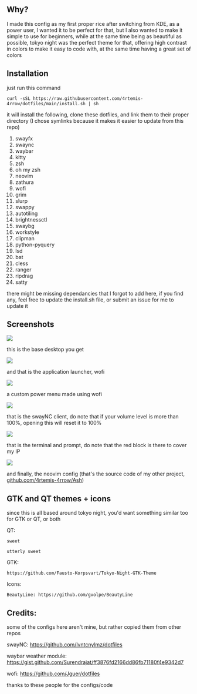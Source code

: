 ## Why?

I made this config as my first proper rice after switching from KDE, as a power user, I wanted it to be perfect for that, but I also wanted to make it simple to use for beginners, while at the same time being as beautiful as possible, tokyo night was the perfect theme for that, offering high contrast in colors to make it easy to code with, at the same time having a great set of colors

## Installation

just run this command

`curl -sSL https://raw.githubusercontent.com/4rtemis-4rrow/dotfiles/main/install.sh | sh`

it will install the following, clone these dotfiles, and link them to their proper directory (I chose symlinks because it makes it easier to update from this repo)

1. swayfx
2. swaync
3. waybar
4. kitty
5. zsh
6. oh my zsh
7. neovim
8. zathura
9. wofi
10. grim
11. slurp
12. swappy
13. autotiling
14. brightnessctl
15. swaybg
16. workstyle
17. clipman
18. python-pyquery
19. lsd
20. bat
21. cless
22. ranger
23. ripdrag
24. satty

there might be missing dependancies that I forgot to add here, if you find any, feel free to update the install.sh file, or submit an issue for me to update it

## Screenshots

![](../main/Screenshots/Desktop.png)

this is the base desktop you get

![](../main/Screenshots/Wofi.png)

and that is the application launcher, wofi

![](../main/Screenshots/PowerMenu.png)

a custom power menu made using wofi

![](../main/Screenshots/SwayNC.png)

that is the swayNC client, do note that if your volume level is more than 100%, opening this will reset it to 100%

![](../main/Screenshots/Terminal.png)

that is the terminal and prompt, do note that the red block is there to cover my IP

![](../main/Screenshots/Neovim.png)

and finally, the neovim config (that's the source code of my other project, [github.com/4rtemis-4rrow/Ash](Ash))

## GTK and QT themes + icons
since this is all based around tokyo night, you'd want something similar too for GTK or QT, or both

QT:

    sweet

    utterly sweet

GTK:

    https://github.com/Fausto-Korpsvart/Tokyo-Night-GTK-Theme

Icons:

    BeautyLine: https://github.com/gvolpe/BeautyLine


## Credits:
some of the configs here aren't mine, but rather copied them from other repos

swayNC: https://github.com/lvntcnylmz/dotfiles

waybar weather module: https://gist.github.com/Surendrajat/ff3876fd2166dd86fb71180f4e9342d7

wofi: https://github.com/Jguer/dotfiles

thanks to these people for the configs/code
